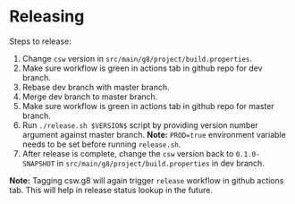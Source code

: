 # Releasing

Steps to release:

1. Change `csw` version in `src/main/g8/project/build.properties`.
2. Make sure workflow is green in actions tab in github repo for dev branch.
3. Rebase dev branch with master branch.
4. Merge dev branch to master branch.    
5. Make sure workflow is green in actions tab in github repo for master branch.        
6. Run `./release.sh $VERSION$` script by providing version number argument against master branch.
    **Note:** `PROD=true` environment variable needs to be set before running `release.sh`.
7. After release is complete, change the `csw` version back to `0.1.0-SNAPSHOT` in `src/main/g8/project/build.properties` 
in dev branch.

**Note:** Tagging csw.g8 will again trigger `release` workflow in github actions tab. This will help in release status 
lookup in the future.
